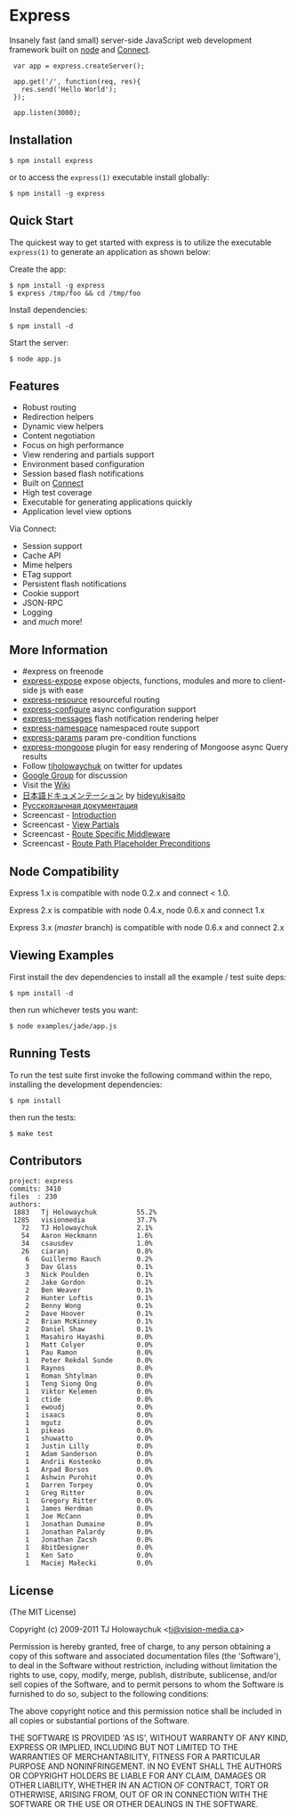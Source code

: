 
# Express
      
  Insanely fast (and small) server-side JavaScript web development framework
  built on [node](http://nodejs.org) and [Connect](http://github.com/senchalabs/connect).
  
     var app = express.createServer();
     
     app.get('/', function(req, res){
       res.send('Hello World');
     });
     
     app.listen(3000);

## Installation

    $ npm install express

or to access the `express(1)` executable install globally:

    $ npm install -g express

## Quick Start

 The quickest way to get started with express is to utilize the executable `express(1)` to generate an application as shown below:

 Create the app:

    $ npm install -g express
    $ express /tmp/foo && cd /tmp/foo

 Install dependencies:

    $ npm install -d

 Start the server:

    $ node app.js

## Features

  * Robust routing
  * Redirection helpers
  * Dynamic view helpers
  * Content negotiation
  * Focus on high performance
  * View rendering and partials support
  * Environment based configuration
  * Session based flash notifications
  * Built on [Connect](http://github.com/senchalabs/connect)
  * High test coverage
  * Executable for generating applications quickly
  * Application level view options

Via Connect:

  * Session support
  * Cache API
  * Mime helpers
  * ETag support
  * Persistent flash notifications
  * Cookie support
  * JSON-RPC
  * Logging
  * and _much_ more!

## More Information

  * #express on freenode
  * [express-expose](http://github.com/visionmedia/express-expose) expose objects, functions, modules and more to client-side js with ease
  * [express-resource](http://github.com/visionmedia/express-resource) resourceful routing
  * [express-configure](http://github.com/visionmedia/express-configuration) async configuration support
  * [express-messages](http://github.com/visionmedia/express-messages) flash notification rendering helper
  * [express-namespace](http://github.com/visionmedia/express-namespace) namespaced route support
  * [express-params](https://github.com/visionmedia/express-params) param pre-condition functions
  * [express-mongoose](https://github.com/LearnBoost/express-mongoose) plugin for easy rendering of Mongoose async Query results
  * Follow [tjholowaychuk](http://twitter.com/tjholowaychuk) on twitter for updates
  * [Google Group](http://groups.google.com/group/express-js) for discussion
  * Visit the [Wiki](http://github.com/visionmedia/express/wiki)
  * [日本語ドキュメンテーション](http://hideyukisaito.com/doc/expressjs/) by [hideyukisaito](https://github.com/hideyukisaito)
  * [Русскоязычная документация](http://express-js.ru/)
  * Screencast - [Introduction](http://bit.ly/eRYu0O)
  * Screencast - [View Partials](http://bit.ly/dU13Fx)
  * Screencast - [Route Specific Middleware](http://bit.ly/hX4IaH)
  * Screencast - [Route Path Placeholder Preconditions](http://bit.ly/eNqmVs)

## Node Compatibility

Express 1.x is compatible with node 0.2.x and connect < 1.0.

Express 2.x is compatible with node 0.4.x, node 0.6.x and connect 1.x

Express 3.x (_master_ branch) is compatible with node 0.6.x and connect 2.x

## Viewing Examples

First install the dev dependencies to install all the example / test suite deps:

    $ npm install -d

then run whichever tests you want:

    $ node examples/jade/app.js

## Running Tests

To run the test suite first invoke the following command within the repo, installing the development dependencies:

    $ npm install

then run the tests:

    $ make test

## Contributors

```
project: express
commits: 3410
files  : 230
authors: 
 1883	Tj Holowaychuk          55.2%
 1285	visionmedia             37.7%
   72	TJ Holowaychuk          2.1%
   54	Aaron Heckmann          1.6%
   34	csausdev                1.0%
   26	ciaranj                 0.8%
    6	Guillermo Rauch         0.2%
    3	Dav Glass               0.1%
    3	Nick Poulden            0.1%
    2	Jake Gordon             0.1%
    2	Ben Weaver              0.1%
    2	Hunter Loftis           0.1%
    2	Benny Wong              0.1%
    2	Dave Hoover             0.1%
    2	Brian McKinney          0.1%
    2	Daniel Shaw             0.1%
    1	Masahiro Hayashi        0.0%
    1	Matt Colyer             0.0%
    1	Pau Ramon               0.0%
    1	Peter Rekdal Sunde      0.0%
    1	Raynos                  0.0%
    1	Roman Shtylman          0.0%
    1	Teng Siong Ong          0.0%
    1	Viktor Kelemen          0.0%
    1	ctide                   0.0%
    1	ewoudj                  0.0%
    1	isaacs                  0.0%
    1	mgutz                   0.0%
    1	pikeas                  0.0%
    1	shuwatto                0.0%
    1	Justin Lilly            0.0%
    1	Adam Sanderson          0.0%
    1	Andrii Kostenko         0.0%
    1	Arpad Borsos            0.0%
    1	Ashwin Purohit          0.0%
    1	Darren Torpey           0.0%
    1	Greg Ritter             0.0%
    1	Gregory Ritter          0.0%
    1	James Herdman           0.0%
    1	Joe McCann              0.0%
    1	Jonathan Dumaine        0.0%
    1	Jonathan Palardy        0.0%
    1	Jonathan Zacsh          0.0%
    1	8bitDesigner            0.0%
    1	Ken Sato                0.0%
    1	Maciej Małecki          0.0%

```

## License 

(The MIT License)

Copyright (c) 2009-2011 TJ Holowaychuk &lt;tj@vision-media.ca&gt;

Permission is hereby granted, free of charge, to any person obtaining
a copy of this software and associated documentation files (the
'Software'), to deal in the Software without restriction, including
without limitation the rights to use, copy, modify, merge, publish,
distribute, sublicense, and/or sell copies of the Software, and to
permit persons to whom the Software is furnished to do so, subject to
the following conditions:

The above copyright notice and this permission notice shall be
included in all copies or substantial portions of the Software.

THE SOFTWARE IS PROVIDED 'AS IS', WITHOUT WARRANTY OF ANY KIND,
EXPRESS OR IMPLIED, INCLUDING BUT NOT LIMITED TO THE WARRANTIES OF
MERCHANTABILITY, FITNESS FOR A PARTICULAR PURPOSE AND NONINFRINGEMENT.
IN NO EVENT SHALL THE AUTHORS OR COPYRIGHT HOLDERS BE LIABLE FOR ANY
CLAIM, DAMAGES OR OTHER LIABILITY, WHETHER IN AN ACTION OF CONTRACT,
TORT OR OTHERWISE, ARISING FROM, OUT OF OR IN CONNECTION WITH THE
SOFTWARE OR THE USE OR OTHER DEALINGS IN THE SOFTWARE.
